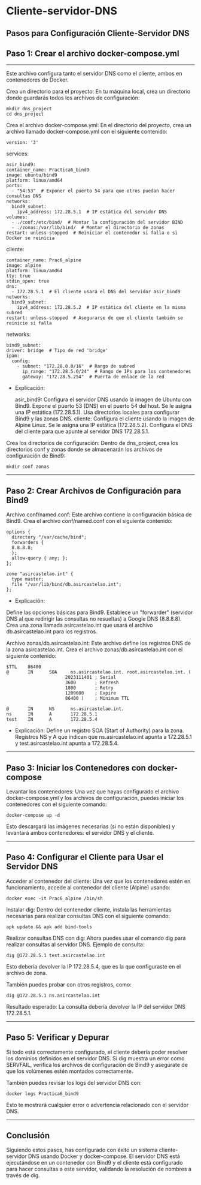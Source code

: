 # Cliente-servidor-DNS

## Pasos para Configuración Cliente-Servidor DNS

## Paso 1: Crear el archivo docker-compose.yml
---

Este archivo configura tanto el servidor DNS como el cliente, ambos en contenedores de Docker.

Crea un directorio para el proyecto: En tu máquina local, crea un directorio donde guardarás todos los archivos de configuración:
```
mkdir dns_project
cd dns_project
```
Crea el archivo docker-compose.yml: En el directorio del proyecto, crea un archivo llamado docker-compose.yml con el siguiente contenido:
```
version: '3'
```
services:

    asir_bind9:
    container_name: Practica6_bind9
    image: ubuntu/bind9
    platform: linux/amd64
    ports:
      - "54:53"  # Exponer el puerto 54 para que otros puedan hacer consultas DNS
    networks:
      bind9_subnet:
        ipv4_address: 172.28.5.1  # IP estática del servidor DNS
    volumes:
      - ./conf:/etc/bind/  # Montar la configuración del servidor BIND
      - ./zonas:/var/lib/bind/  # Montar el directorio de zonas
    restart: unless-stopped  # Reiniciar el contenedor si falla o si Docker se reinicia

  cliente:
  
    container_name: Prac6_alpine
    image: alpine
    platform: linux/amd64
    tty: true
    stdin_open: true
    dns:
      - 172.28.5.1  # El cliente usará el DNS del servidor asir_bind9
    networks:
      bind9_subnet:
        ipv4_address: 172.28.5.2  # IP estática del cliente en la misma subred
    restart: unless-stopped  # Asegurarse de que el cliente también se reinicie si falla

networks:

    bind9_subnet:
    driver: bridge  # Tipo de red 'bridge'
    ipam:
      config:
        - subnet: "172.28.0.0/16"  # Rango de subred
          ip_range: "172.28.5.0/24"  # Rango de IPs para los contenedores
          gateway: "172.28.5.254"  # Puerta de enlace de la red

- Explicación:

    asir_bind9: Configura el servidor DNS usando la imagen de Ubuntu con Bind9.
        Expone el puerto 53 (DNS) en el puerto 54 del host.
        Se le asigna una IP estática (172.28.5.1).
        Usa directorios locales para configurar Bind9 y las zonas DNS.
    cliente: Configura el cliente usando la imagen de Alpine Linux.
        Se le asigna una IP estática (172.28.5.2).
        Configura el DNS del cliente para que apunte al servidor DNS 172.28.5.1.

Crea los directorios de configuración: Dentro de dns_project, crea los directorios conf y zonas donde se almacenarán los archivos de configuración de Bind9:

    mkdir conf zonas
---

## Paso 2: Crear Archivos de Configuración para Bind9

Archivo conf/named.conf: Este archivo contiene la configuración básica de Bind9. Crea el archivo conf/named.conf con el siguiente contenido:

    options {
      directory "/var/cache/bind";
      forwarders {
      8.8.8.8;
      };
      allow-query { any; };
    };

    zone "asircastelao.int" {
      type master;
      file "/var/lib/bind/db.asircastelao.int";
    };

- Explicación:

Define las opciones básicas para Bind9.
Establece un "forwarder" (servidor DNS al que redirigir las consultas no resueltas) a Google DNS (8.8.8.8).
Crea una zona llamada asircastelao.int que usará el archivo db.asircastelao.int para los registros.

Archivo zonas/db.asircastelao.int: Este archivo define los registros DNS de la zona asircastelao.int. Crea el archivo zonas/db.asircastelao.int con el siguiente contenido:

    $TTL    86400
    @       IN      SOA     ns.asircastelao.int. root.asircastelao.int. (
                          2023111401 ; Serial
                          3600       ; Refresh
                          1800       ; Retry
                          1209600    ; Expire
                          86400 )    ; Minimum TTL

    @       IN      NS      ns.asircastelao.int.
    ns      IN      A       172.28.5.1
    test    IN      A       172.28.5.4

- Explicación:
  Define un registro SOA (Start of Authority) para la zona.
  Registros NS y A que indican que ns.asircastelao.int apunta a 172.28.5.1 y test.asircastelao.int apunta a 172.28.5.4.
---

## Paso 3: Iniciar los Contenedores con docker-compose

Levantar los contenedores: Una vez que hayas configurado el archivo docker-compose.yml y los archivos de configuración, puedes iniciar los contenedores con el siguiente comando:

    docker-compose up -d

Esto descargará las imágenes necesarias (si no están disponibles) y levantará ambos contenedores: el servidor DNS y el cliente.

---

## Paso 4: Configurar el Cliente para Usar el Servidor DNS

Acceder al contenedor del cliente: Una vez que los contenedores estén en funcionamiento, accede al contenedor del cliente (Alpine) usando:

    docker exec -it Prac6_alpine /bin/sh

Instalar dig: Dentro del contenedor cliente, instala las herramientas necesarias para realizar consultas DNS con el siguiente comando:

    apk update && apk add bind-tools

Realizar consultas DNS con dig: Ahora puedes usar el comando dig para realizar consultas al servidor DNS. Ejemplo de consulta:

    dig @172.28.5.1 test.asircastelao.int

Esto debería devolver la IP 172.28.5.4, que es la que configuraste en el archivo de zona.

También puedes probar con otros registros, como:

    dig @172.28.5.1 ns.asircastelao.int

Resultado esperado: La consulta debería devolver la IP del servidor DNS 172.28.5.1.

---

## Paso 5: Verificar y Depurar

Si todo está correctamente configurado, el cliente debería poder resolver los dominios definidos en el servidor DNS. Si dig muestra un error como SERVFAIL, verifica los archivos de configuración de Bind9 y asegúrate de que los volúmenes estén montados correctamente.

También puedes revisar los logs del servidor DNS con:

    docker logs Practica6_bind9

Esto te mostrará cualquier error o advertencia relacionado con el servidor DNS.
 
---

## Conclusión

Siguiendo estos pasos, has configurado con éxito un sistema cliente-servidor DNS usando Docker y docker-compose. El servidor DNS está ejecutándose en un contenedor con Bind9 y el cliente está configurado para hacer consultas a este servidor, validando la resolución de nombres a través de dig.
